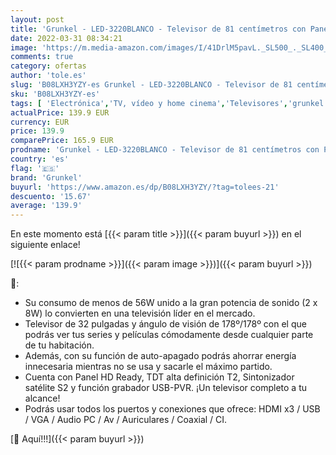 ```yaml
---
layout: post
title: 'Grunkel - LED-3220BLANCO - Televisor de 81 centímetros con Panel HD Ready y Sintonizador TDT Alta Definición T2. De bajo Consumo y con Auto-Apagado - 32 Pulgadas – Blanco'
date: 2022-03-31 08:34:21
image: 'https://m.media-amazon.com/images/I/41DrlM5pavL._SL500_._SL400_.jpg'
comments: true
category: ofertas
author: 'tole.es'
slug: 'B08LXH3YZY-es Grunkel - LED-3220BLANCO - Televisor de 81 centímetros con...'
sku: 'B08LXH3YZY-es'
tags: [ 'Electrónica','TV, vídeo y home cinema','Televisores','grunkel','televisor', ]
actualPrice: 139.9 EUR
currency: EUR
price: 139.9
comparePrice: 165.9 EUR
prodname: 'Grunkel - LED-3220BLANCO - Televisor de 81 centímetros con Panel HD Ready y Sintonizador TDT Alta Definición T2. De bajo Consumo y con Auto-Apagado - 32 Pulgadas – Blanco'
country: 'es'
flag: '🇪🇸'
brand: 'Grunkel'
buyurl: 'https://www.amazon.es/dp/B08LXH3YZY/?tag=tolees-21'
descuento: '15.67'
average: '139.9'
---
```


En este momento está [{{< param title >}}]({{< param buyurl >}}) en el siguiente enlace!

[![{{< param prodname >}}]({{< param image >}})]({{< param buyurl >}})

🔎:

- Su consumo de menos de 56W unido a la gran potencia de sonido (2 x 8W) lo convierten en una televisión líder en el mercado.
- Televisor de 32 pulgadas y ángulo de visión de 178º/178º con el que podrás ver tus series y películas cómodamente desde cualquier parte de tu habitación.
- Además, con su función de auto-apagado podrás ahorrar energía innecesaria mientras no se usa y sacarle el máximo partido.
- Cuenta con Panel HD Ready, TDT alta definición T2, Sintonizador satélite S2 y función grabador USB-PVR. ¡Un televisor completo a tu alcance!
- Podrás usar todos los puertos y conexiones que ofrece: HDMI x3 / USB / VGA / Audio PC / Av / Auriculares / Coaxial / CI.

[🛒 Aquí!!!]({{< param buyurl >}})
